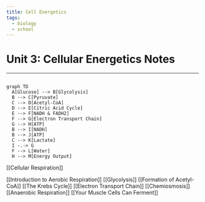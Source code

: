 ```yaml
---
title: Cell Energetics
tags:
  - biology
  - school
---
```


# Unit 3: Cellular Energetics Notes 

-------------


```mermaid

graph TD
  A[Glucose] --> B[Glycolysis]
  B --> C[Pyruvate]
  C --> D[Acetyl-CoA]
  D --> E[Citric Acid Cycle]
  E --> F[NADH & FADH2]
  F --> G[Electron Transport Chain]
  G --> H[ATP]
  B --> I[NADH] 
  B --> J[ATP]
  C --> K[Lactate]
  I -.-> G
  F --> L[Water] 
  H --> M[Energy Output]
```
[[Cellular Respiration]]

[[Introduction to Aerobic Respiration]]
[[Glycolysis]]
[[Formation of Acetyl-CoA]]
[[The Krebs Cycle]]
[[Electron Transport Chain]]
[[Chemiosmosis]]
[[Anaerobic Respiration]]
[[Your Muscle Cells Can Ferment]]